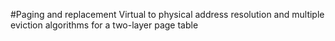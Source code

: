 #Paging and replacement
Virtual to physical address resolution and multiple eviction algorithms for a two-layer page table
